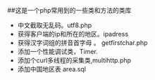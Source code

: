 ##这是一个php常用到的一些类和方法的类库

*  中文截取无乱码。utf8.php  <br />
*  获得客户端的ip和所在的地区。ipadress <br />
*  获得汉字词组的拼音首字母 。 getfirstchar.php <br />
*  添加一个性能调试类，Timer. <br />
*  添加个curl多线程的采集类,multihttp.php <br />
*  添加中国地区表 area.sql <br />
